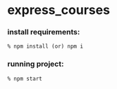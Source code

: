 # express_courses

### install requirements:
```
% npm install (or) npm i
```


### running project:
```
% npm start
```
